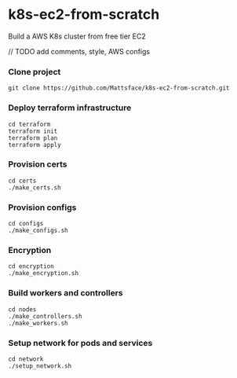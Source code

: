 # k8s-ec2-from-scratch
Build a AWS K8s cluster from free tier EC2

// TODO add comments, style, AWS configs



### Clone project
```
git clone https://github.com/Mattsface/k8s-ec2-from-scratch.git
```

### Deploy terraform infrastructure
```
cd terraform
terraform init
terraform plan
terraform apply
```

### Provision certs
```
cd certs
./make_certs.sh
```

### Provision configs
```
cd configs
./make_configs.sh
```

### Encryption 
```
cd encryption
./make_encryption.sh
```

### Build workers and controllers
```
cd nodes
./make_controllers.sh
./make_workers.sh
```

### Setup network for pods and services
```
cd network
./setup_network.sh
```
